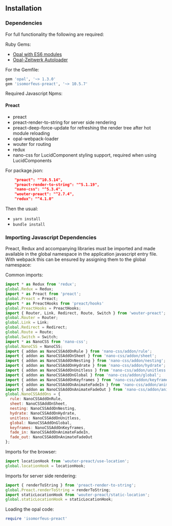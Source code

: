 ## Installation
### Dependencies

For full functionality the following are required:

Ruby Gems:

- [Opal with ES6 modules](https://github.com/opal/opal/pull/2266)
- [Opal-Zeitwerk Autoloader](https://github.com/isomorfeus/opal-zeitwerk)

For the Gemfile:
```ruby
gem 'opal', '~> 1.3.0'
gem 'isomorfeus-preact', '~> 10.5.7'
```

Required Javascript Npms:

#### Preact
- preact
- preact-render-to-string for server side rendering
- preact-deep-force-update for refreshing the render tree after hot module reloading
- opal-webpack-loader
- wouter for routing
- redux
- nano-css for LucidComponent styling support, required when using LucidComponents

For package.json:
```json
    "preact": "^10.5.14",
    "preact-render-to-string": "^5.1.19",
    "nano-css": "^5.3.4",
    "wouter-preact": "^2.7.4",
    "redux": "^4.1.0"
```

Then the usual:
- `yarn install`
- `bundle install`

### Importing Javascript Dependencies
Preact, Redux and accompanying libraries must be imported and made available in the global namespace in the application javascript entry file. With webpack this can be ensured by assigning them to the global namespace:

Common imports:
```javascript
import * as Redux from 'redux';
global.Redux = Redux;
import * as Preact from 'preact';
global.Preact = Preact;
import * as PreactHooks from 'preact/hooks'
global.PreactHooks = PreactHooks;
import { Router, Link, Redirect, Route, Switch } from 'wouter-preact';
global.Router = Router;
global.Link = Link;
global.Redirect = Redirect;
global.Route = Route;
global.Switch = Switch;
import * as NanoCSS from 'nano-css';
global.NanoCSS = NanoCSS;
import { addon as NanoCSSAddOnRule } from 'nano-css/addon/rule';
import { addon as NanoCSSAddOnSheet } from 'nano-css/addon/sheet';
import { addon as NanoCSSAddOnNesting } from 'nano-css/addon/nesting';
import { addon as NanoCSSAddOnHydrate } from 'nano-css/addon/hydrate';
import { addon as NanoCSSAddOnUnitless } from 'nano-css/addon/unitless';
import { addon as NanoCSSAddOnGlobal } from 'nano-css/addon/global';
import { addon as NanoCSSAddOnKeyframes } from 'nano-css/addon/keyframes';
import { addon as NanoCSSAddOnAnimateFadeIn } from 'nano-css/addon/animate/fadeIn';
import { addon as NanoCSSAddOnAnimateFadeOut } from 'nano-css/addon/animate/fadeOut';
global.NanoCSSAddOns = {
  rule: NanoCSSAddOnRule,
  sheet: NanoCSSAddOnSheet,
  nesting: NanoCSSAddOnNesting,
  hydrate: NanoCSSAddOnHydrate,
  unitless: NanoCSSAddOnUnitless,
  global: NanoCSSAddOnGlobal,
  keyframes: NanoCSSAddOnKeyframes,
  fade_in: NanoCSSAddOnAnimateFadeIn,
  fade_out: NanoCSSAddOnAnimateFadeOut
};
```

Imports for the browser:
```javascript
import locationHook from 'wouter-preact/use-location';
global.locationHook = locationHook;
```

Imports for server side rendering:
```javascript
import { renderToString } from 'preact-render-to-string';
global.Preact.renderToString = renderToString;
import staticLocationHook from 'wouter-preact/static-location';
global.staticLocationHook = staticLocationHook;
```

Loading the opal code:
```ruby
require 'isomorfeus-preact'
```

